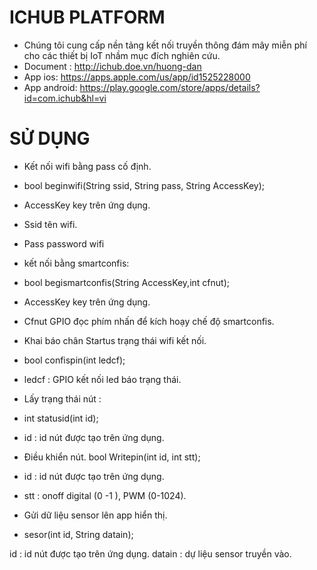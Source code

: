# ICHUB PLATFORM
- Chúng tôi cung cấp nền tảng kết nối truyền thông đám mây miễn phí cho các thiết bị IoT nhầm mục đích nghiên cứu.
- Document : http://ichub.doe.vn/huong-dan
- App ios: https://apps.apple.com/us/app/id1525228000
- App android: https://play.google.com/store/apps/details?id=com.ichub&hl=vi
# SỬ DỤNG

- Kết nối wifi bằng pass cố định.
- bool beginwifi(String ssid, String pass, String AccessKey);

- AccessKey key trên ứng dụng.
- Ssid tên wifi.
- Pass password wifi

- kết nối bằng smartconfis:
- bool begismartconfis(String AccessKey,int cfnut);

- AccessKey key trên ứng dụng.
- Cfnut GPIO đọc phím nhấn để kích hoạy chế độ smartconfis.
- Khai báo chân Startus trạng thái wifi kết nối.
- bool confispin(int ledcf);

- ledcf : GPIO kết nối led báo trạng thái.

- Lấy trạng thái nút :
- int statusid(int id);

- id : id nút được tạo trên ứng dụng.

- Điều khiển nút.
  bool Writepin(int id, int stt);

- id : id nút được tạo trên ứng dụng.
- stt : onoff digital (0 -1 ), PWM (0-1024). 
- Gửi dữ liệu sensor lên app hiển thị.
- sesor(int id, String datain);

id : id nút được tạo trên ứng dụng.
datain : dự liệu sensor truyền vào.
